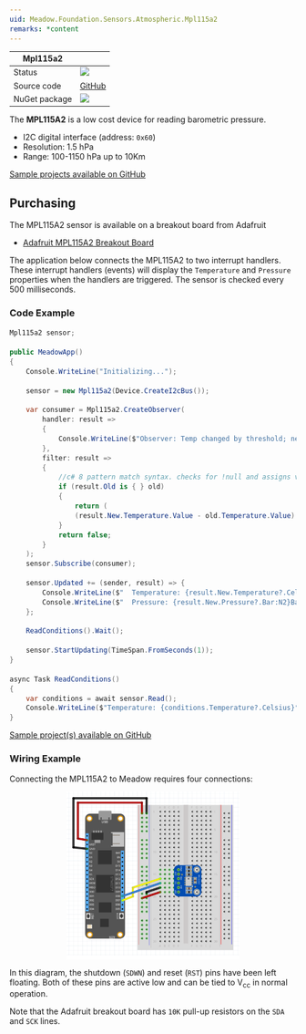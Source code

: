 ```yaml
---
uid: Meadow.Foundation.Sensors.Atmospheric.Mpl115a2
remarks: *content
---
```


| Mpl115a2 | |
|--------|--------|
| Status | <img src="https://img.shields.io/badge/InProgress-yellow"/> |
| Source code | [GitHub](https://github.com/WildernessLabs/Meadow.Foundation/tree/master/Source/Meadow.Foundation.Peripherals/Sensors.Atmospheric.Mpl115a2) |
| NuGet package | <a href="https://www.nuget.org/packages/Meadow.Foundation.Sensors.Atmospheric.Mpl115a2/" target="_blank"><img src="https://img.shields.io/nuget/v/Meadow.Foundation.Sensors.Atmospheric.Mpl115a2.svg?label=Meadow.Foundation.Sensors.Atmospheric.Mpl115a2" /></a> |

The **MPL115A2** is a low cost device for reading barometric pressure.

* I2C digital interface (address: `0x60`)
* Resolution: 1.5 hPa
* Range: 100-1150 hPa up to 10Km

[Sample projects available on GitHub](https://github.com/WildernessLabs/Meadow.Foundation/tree/master/Source/Meadow.Foundation.Peripherals/Sensors.Atmospheric.Mpl115A2/Samples/) 

## Purchasing

The MPL115A2 sensor is available on a breakout board from Adafruit

* [Adafruit MPL115A2 Breakout Board](https://www.adafruit.com/product/992)

The application below connects the MPL115A2 to two interrupt handlers.  These interrupt handlers (events) will display the `Temperature` and `Pressure` properties when the handlers are triggered.  The sensor is checked every 500 milliseconds.

### Code Example

```csharp
Mpl115a2 sensor;

public MeadowApp()
{
    Console.WriteLine("Initializing...");

    sensor = new Mpl115a2(Device.CreateI2cBus());

    var consumer = Mpl115a2.CreateObserver(
        handler: result => 
        {
            Console.WriteLine($"Observer: Temp changed by threshold; new temp: {result.New.Temperature?.Celsius:N2}C, old: {result.Old?.Temperature?.Celsius:N2}C");
        },                
        filter: result => 
        {
            //c# 8 pattern match syntax. checks for !null and assigns var.
            if (result.Old is { } old) 
            { 
                return (
                (result.New.Temperature.Value - old.Temperature.Value).Abs().Celsius > 0.5);
            }
            return false;
        }
    );
    sensor.Subscribe(consumer);

    sensor.Updated += (sender, result) => {
        Console.WriteLine($"  Temperature: {result.New.Temperature?.Celsius:N2}C");
        Console.WriteLine($"  Pressure: {result.New.Pressure?.Bar:N2}Bar");
    };

    ReadConditions().Wait();

    sensor.StartUpdating(TimeSpan.FromSeconds(1));
}

async Task ReadConditions()
{
    var conditions = await sensor.Read();
    Console.WriteLine($"Temperature: {conditions.Temperature?.Celsius}°C, Pressure: {conditions.Pressure?.Pascal}Pa");
}

```

[Sample project(s) available on GitHub](https://github.com/WildernessLabs/Meadow.Foundation/tree/master/Source/Meadow.Foundation.Peripherals/Sensors.Atmospheric.Mpl115a2/Samples/Sensors.Atmospheric.Mpl115a2_Sample)

### Wiring Example

Connecting the MPL115A2 to Meadow requires four connections:

<img src="../../API_Assets/Meadow.Foundation.Sensors.Barometric.MPL115A2/MPL115A2.svg" 
    style="width: 60%; display: block; margin-left: auto; margin-right: auto;" />

In this diagram, the shutdown (`SDWN`) and reset (`RST`) pins have been left floating.  Both of these pins are active low and can be tied to V<sub>cc</sub> in normal operation.

Note that the Adafruit breakout board has `10K` pull-up resistors on the `SDA` and `SCK` lines.

